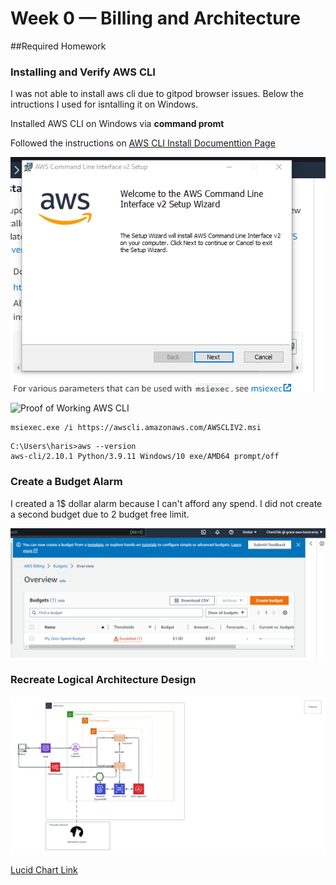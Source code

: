 # Week 0 — Billing and Architecture

##Required Homework

### Installing and Verify AWS CLI

I was not able to install aws cli due to gitpod browser issues.
Below the intructions I used for isntalling it on Windows.

Installed AWS CLI on Windows  via **command promt**

Followed the instructions on [AWS CLI Install Documenttion Page](https://docs.aws.amazon.com/cli/latest/userguide/getting-started-install.html)


![Installing AWS CLI](assets/install-aws-cli.PNG)

![Proof of Working AWS CLI](assets/assets/proof-of%20working-aws%20cli.PNG)
```
msiexec.exe /i https://awscli.amazonaws.com/AWSCLIV2.msi
```

```
C:\Users\haris>aws --version
aws-cli/2.10.1 Python/3.9.11 Windows/10 exe/AMD64 prompt/off

```


### Create a Budget Alarm

I created a 1$ dollar alarm because I can't afford any spend.
I did not create a second budget due to 2  budget free limit.

![Image of the budget alarm](assets/budget-alarm.PNG)

### Recreate Logical Architecture Design

![Crudder Logical Design](assets/Crudder%20logical%20diagram.png)

[Lucid Chart Link](https://lucid.app/lucidchart/213c21ca-4e95-4841-b527-350e6a875739/edit?viewport_loc=-6958%2C-44%2C2220%2C974%2C0_0&invitationId=inv_354a1117-2344-449b-81c3-2e3b99097f38)
